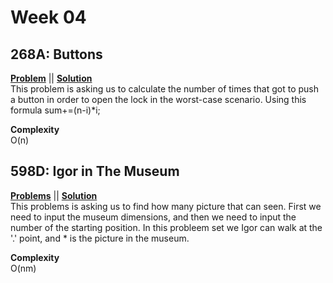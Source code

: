 # Week 04

## 268A: Buttons
[**Problem**](https://codeforces.com/problemset/problem/268/B) || [**Solution**](http://codeforces.com/contest/268/submission/43434002)\
This problem is asking us to calculate the number of times that got to push a button in order to open the lock in the worst-case scenario. 
Using this formula sum+=(n-i)*i;

**Complexity**<br>
O(n)


## 598D: Igor in The Museum
[**Problems**](https://codeforces.com/problemset/problem/598/D) || [**Solution**](http://codeforces.com/contest/598/submission/43391340)\
This problems is asking us to find how many picture that can seen. First we need to input the museum dimensions, and then we need to input the number of the starting position.
In this probleem set we Igor can walk at the '.' point, and * is the picture in the museum.

**Complexity**<br>
O(nm)
